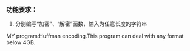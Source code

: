 ### 功能要求：

1. 分别编写“加密”、“解密”函数，输入为任意长度的字符串


MY program:Huffman encoding.This program can deal with any format below 4GB.
